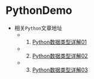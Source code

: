 # PythonDemo
- 相关`Python`文章地址
  - 1. [Python数据类型详解01](https://www.titanjun.top/2018/04/10/Python数据类型详解01/)
  - 2. [Python数据类型详解02](https://www.titanjun.top/2018/04/17/Python数据类型详解02/)
  - 3. [Python数据类型详解03](https://www.titanjun.top/2018/04/19/Python%E6%95%B0%E6%8D%AE%E7%B1%BB%E5%9E%8B%E8%AF%A6%E8%A7%A303/)


